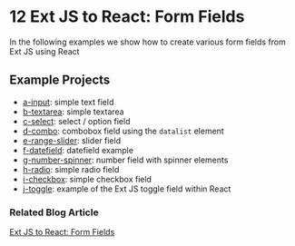 # 12 Ext JS to React: Form Fields

In the following examples we show how to create various form fields from Ext JS using React

## Example Projects

 - [a-input](./a-input): simple text field
 - [b-textarea](./b-textarea): simple textarea
 - [c-select](./c-select): select / option field
 - [d-combo](./d-combo): combobox field using the `datalist` element
 - [e-range-slider](./e-range-slider): slider field
 - [f-datefield](./f-datefield): datefield example
 - [g-number-spinner](./g-number-spinner): number field with spinner elements
 - [h-radio](./h-radio): simple radio field
 - [i-checkbox](./i-checkbox): simple checkbox field
 - [j-toggle](./j-toggle): example of the Ext JS toggle field within React

### Related Blog Article

[Ext JS to React: Form Fields](TBD)




